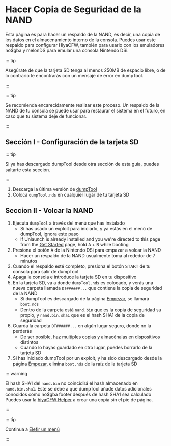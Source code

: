 # Hacer Copia de Seguridad de la NAND

Esta página es para hacer un respaldo de la NAND, es decir, una copia de los datos en el almacenamiento interno de la consola. Puedes usar este respaldo para configurar HiyaCFW, también para usarlo con los emuladores no$gba y melonDS para emular una consola Nintendo DSi.

::: tip

Asegúrate de que la tarjeta SD tenga al menos 250MB de espacio libre, o de lo contrario te encontrarás con un mensaje de error en dumpTool.

:::

::: tip

Se recomienda encarecidamente realizar este proceso. Un respaldo de la NAND de tu consola se puede usar para restaurar el sistema en el futuro, en caso que tu sistema deje de funcionar.

:::

## Sección I - Configuración de la tarjeta SD

::: tip

Si ya has descargado dumpTool desde otra sección de esta guía, puedes saltarte esta sección.

:::

1. Descarga la última versión de [dumpTool](https://github.com/zoogie/dumpTool/releases/latest/download/dumpTool.nds)
2. Coloca `dumpTool.nds` en cualquier lugar de tu tarjeta SD

## Seccion II - Volcar la NAND

1. Ejecuta `dumpTool` a través del menú que has instalado
   - Si has usado un exploit para iniciarlo, y ya estás en el menú de dumpTool, ignora este paso
   - If Unlaunch is already installed and you we're directed to this page from the [Get Started](get-started.html#section-ii-checking-if-unlaunch-is-already-installed) page, hold <kbd class="face">A</kbd> + <kbd class="face">B</kbd> while booting
2. Presiona el botón <kbd class="face">A</kbd> de la Nintendo DSi para empazar a volcar la NAND
   - Hacer un respaldo de la NAND usualmente toma al rededor de 7 minutos
3. Cuando el respaldo esté completo, presiona el botón <kbd>START</kbd> de tu consola para salir de dumpTool
4. Apaga la consola e introduce la tarjeta SD en tu dispositivo
5. En la tarjeta SD, va a donde `dumpTool.nds` es colocado, y verás una nueva carpeta llamada `DT######...` que contiene la copia de seguridad de la NAND
   - Si dumpTool es descargado de la página [Empezar](get-started.html), se llamará `boot.nds`
   - Dentro de la carpeta está `nand.bin` que es la copia de seguridad su propio, y `nand.bin.sha1` que es el hash SHA1 de la copia de seguridad
6. Guarda la carpeta  `DT######...` en algún lugar seguro, donde no la perderás
   - De ser posible, haz multiples copias y almacénalas en dispositivos distintos
   - Cuando lo hayas guardado en otro lugar, puedes borrarlo de la tarjeta SD
7. Si has iniciado dumpTool por un exploit, y ha sido descargado desde la página [Empezar](get-started.html), elimina `boot.nds` de la raíz de la tarjeta SD

::: warning

El hash SHA1 del `nand.bin` no coincidirá el hash almacenado en `nand.bin.sha1`. Este se debe a que dumpTool añade datos adicionales conocidos como no$gba footer después de hash SHA1 sea calculado Puedes usar la [hiyaCFW Helper](https://github.com/mondul/HiyaCFW-Helper/releases) a crear una copia sin el pie de página.

:::

::: tip

Continua a [Elefir un menú](choosing-a-menu.html)

:::
